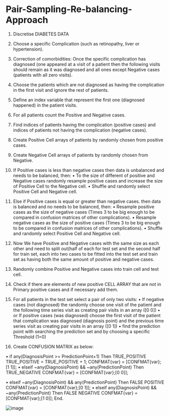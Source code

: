 # Pair-Sampling-Re-balancing-Approach

1.	Discretise DIABETES DATA
2.	Choose a specific Complication (such as retinopathy, liver or hypertension).
3.	Correction of comorbidities: Once the specific complication has diagnosed (one appeared at a visit of a patient then the following visits should remain as it was diagnosed and all ones except Negative cases (patients with all zero visits). 
4.	Choose the patients which are not diagnosed as having the complication in the first visit and ignore the rest of patients.
5.	Define an index variable that represent the first one (diagnosed happened) in the patient visits. 
6.	For all patients count the Positive and Negative cases.
7.	Find indices of patients having the complication (positive cases) and indices of patients not having the complication (negative cases).
8.	Create Positive Cell arrays of patients by randomly chosen from positive cases. 
9.	Create Negative Cell arrays of patients by randomly chosen from Negative. 
10.	If Positive cases is less than negative cases then data is unbalanced and needs to be balanced, then:
•	To the size of different of positive and Negative cases randomly resample positive cases and increase the size of Positive Cell to the Negative cell.
•	Shuffle and randomly select Positive Cell and Negative cell.
11.	Else if Positive cases is equal or greater than negative cases. then data is balanced and no needs to be balanced, then:
•	Resample positive cases as the size of negative cases (Times 3 to be big enough to be compared in confusion matrices of other complications).
•	Resample negative cases as the size of positive cases (Times 3 to be big enough to be compared in confusion matrices of other complications).
•	Shuffle and randomly select Positive Cell and Negative cell.

12.	Now We have Positive and Negative cases with the same size as each other and need to split out(half of each for test set and the second half for train set, each into two cases to be fitted into the test set and train set as having both the same amount of positive and negative cases.
13.	Randomly combine Positive and Negative cases into train cell and test cell.
14.	Check if there are elements of new positive CELL ARRAY that are not in Primary positive cases and if necessary add them.                     
15.	For all patients in the test set select a pair of only two visits:
•	If negative cases (not diagnosed) the randomly choose one visit of the patient and the following time series visit as creating pair visits in an array ([0 0]) 
•	or If positive cases (was diagnosed) choose the first visit of the patient that complication was diagnosed (diagnosis point) and the previous time series visit as creating pair visits in an array ([0 1])
•	find the prediction point with searching the prediction set and by choosing a specific Threshold (1=<Threshold>0)

16.	 Create CONFUSION MATRIX as below:   
                
•	if any(DiagnosisPoint >= PredictionPoint+1)
                           Then TRUE_POSITIVE
                           TRUE_POSITIVE = TRUE_POSITIVE + 1;
                           CONFMAT{var} = [CONFMAT{var};[1 1]];
•	elseif ~any(DiagnosisPoint) && ~any(PredictionPoint)
                            Then TRUE_NEGATIVE
                            CONFMAT{var} = [CONFMAT{var};[0 0]];
                   
•	elseif ~any(DiagnosisPoint) &&      any(PredictionPoint) 
                           Then FALSE POSITIVE 
                            CONFMAT{var} = [CONFMAT{var};[0 1]];
•	elseif any(DiagnosisPoint) && ~any(PredictionPoint)
                           Then FALSE NEGATIVE
                             CONFMAT{var} = [CONFMAT{var};[1 0]];
                     End.    
 




![image](https://user-images.githubusercontent.com/22730314/116396691-96a75a00-a81d-11eb-9df7-37a816e84dd7.png)

